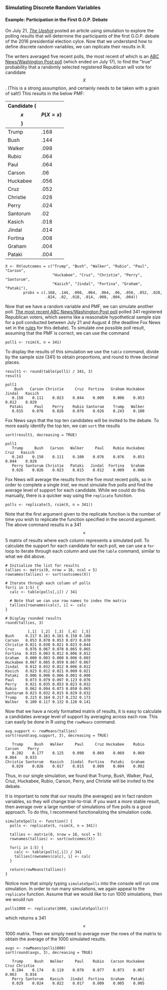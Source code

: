 ### Simulating Discrete Random Variables

#### Example: Participation in the  First G.O.P. Debate

On July 21, [*The Upshot*](http://www.nytimes.com/interactive/2015/07/21/upshot/election-2015-the-first-gop-debate-and-the-role-of-chance.html?abt=0002&abg=1&_r=0) 
posted an article using simulation to explore the polling results that will 
determine the participants of the first G.O.P. debate of the 2016 presidential 
election cylce. Now that we understand how to define discrete random variables, 
we can replicate their results in R.

The writers averaged five recent polls, the most recent of which is an [ABC News/Washington Post poll](http://elections.huffingtonpost.com/pollster/polls/abc-post-22400) 
(which ended on July 17), to find the "true" probability that a randomly selected 
registered Republican will vote for candidate $$X$$. (This is a strong assumption, 
and certainly needs to be taken with a grain of salt!) This results in the below
PMF:

Candidate ($$x$$) | $$P(X = x)$$
--------------- | ----------
Trump           | .168
Bush            | .144
Walker          | .098
Rubio           | .064
Paul            | .064
Carson          | .06
Huckabee        | .056
Cruz            | .052
Christie        | .028
Perry           | .024
Santorum        | .02
Kasich          | .018
Jindal          | .014
Fortina         | .008
Graham          | .004
Pataki          | .004

```
X <- RV(outcomes = c("Trump", "Bush", "Walker", "Rubio", "Paul", "Carson",
                     "Huckabee", "Cruz", "Christie", "Perry", "Santorum",
                     "Kasich", "Jindal", "Fortina", "Graham", "Pataki"), 
        probs = c(.168, .144, .098, .064, .064, .06, .056, .052, .028,
                  .024, .02, .018, .014, .008, .004, .004))
```

Now that we have a random variable and PMF, we can simulate another poll. [The most recent ABC News/Washington Post poll](http://elections.huffingtonpost.com/pollster/polls/abc-post-22400)
polled 341 registered Republican voters, which seems like a reasonable hypothetical 
sample size for a poll conducted between July 21 and August 4 (the deadline Fox News set in the 
[rules](http://press.foxnews.com/2015/05/fox-news-and-facebook-partner-to-host-first-republican-presidential-primary-debate-of-2016-election/) for this debate). To simulate one
possible poll result, assuming that the PMF is correct, we can use the command

```
poll1 <- rsim(X, n = 341)
```

To display the results of this simulation we use the `table` command, divide by
the sample size (341) to obtain proportions, and round to three decimal places.

```
result1 <- round(table(poll1) / 341, 3)
result1
```

```
poll1
    Bush   Carson Christie     Cruz  Fortina   Graham Huckabee   Jindal   Kasich 
   0.150    0.111    0.023    0.044    0.009    0.006    0.053    0.012    0.029 
  Pataki     Paul    Perry    Rubio Santorum    Trump   Walker 
   0.015    0.076    0.026    0.076    0.026    0.243    0.100 
```

Fox News says that the top ten candidates will be invited to the debate. To 
more easily identify the top ten, we can `sort` the results

```
sort(result1, decreasing = TRUE)
```

```
poll1
   Trump     Bush   Carson   Walker     Paul    Rubio Huckabee     Cruz   Kasich 
   0.243    0.150    0.111    0.100    0.076    0.076    0.053    0.044    0.029 
   Perry Santorum Christie   Pataki   Jindal  Fortina   Graham 
   0.026    0.026    0.023    0.015    0.012    0.009    0.006 
```

Fox News will average the results from the five most recent polls, so in order
to complete a single *trial*, we must simulate five polls and find the average
level of support for each candidate. While we could do this manually, there is
a quicker way using the `replicate` function. 

```
polls <- replicate(5, rsim(X, n = 341))
```

Note that the first argument given to the replicate function is the number
of time you wish to replicate the function specified in the second argument. 
The above command results in a 341 $$\times$$ 5 matrix of results where each
column represents a simulated poll. To calculate the support for each candidate
for each poll, we can use a `for` loop to iterate through each column and use
the `table` command, similar to what we did above.

```
# Initialize the list for results
tallies <- matrix(0, nrow = 16, ncol = 5)
rownames(tallies) <- sort(outcomes(X))

# Iterate through each column of polls
for(i in 1:5) {
  calc <- table(polls[,i]) / 341
  
  # Note that we can use row names to index the matrix
  tallies[rownames(calc), i] <- calc
}

# Display rounded results
round(tallies, 3)
```

```
          [,1]  [,2]  [,3]  [,4]  [,5]
Bush     0.217 0.161 0.161 0.158 0.188
Carson   0.053 0.070 0.053 0.073 0.070
Christie 0.021 0.038 0.021 0.023 0.044
Cruz     0.076 0.067 0.070 0.065 0.065
Fortina  0.015 0.003 0.012 0.006 0.012
Graham   0.000 0.003 0.000 0.006 0.003
Huckabee 0.067 0.085 0.059 0.067 0.067
Jindal   0.012 0.032 0.012 0.006 0.012
Kasich   0.023 0.012 0.021 0.009 0.021
Pataki   0.006 0.006 0.006 0.003 0.000
Paul     0.073 0.079 0.097 0.123 0.076
Perry    0.021 0.035 0.053 0.023 0.032
Rubio    0.062 0.094 0.073 0.050 0.065
Santorum 0.023 0.032 0.015 0.029 0.032
Trump    0.223 0.164 0.217 0.232 0.173
Walker   0.109 0.117 0.132 0.126 0.141
```

Now that we have a nicely formatted matrix of results, it is easy to 
calculate a candidates average level of support by averaging across each row. 
This can easily be done in R using the `rowMeans` command.

```
avg.support <- rowMeans(tallies)
sort(round(avg.support, 3), decreasing = TRUE)
```

```
   Trump     Bush   Walker     Paul     Cruz Huckabee    Rubio   Carson    Perry 
   0.202    0.177    0.125    0.090    0.069    0.069    0.069    0.064    0.033 
Christie Santorum   Kasich   Jindal  Fortina   Pataki   Graham 
   0.029    0.026    0.017    0.015    0.009    0.004    0.002 
```

Thus, in our single simulation, we found that Trump, Bush, Walker, Paul,
Cruz, Huckabee, Rubio, Carson, Perry, and Christie will be invited to the debate.

It is important to note that our results (the averages) are in fact random 
variables, so they will change trial-to-trial. If you want a more stable result, 
then average over a large number of simulations of five polls is a good approach.
To do this, I recommend functionalizing the simulation code.

```
simulate5polls <- function() {
  polls <- replicate(5, rsim(X, n = 341))

  tallies <- matrix(0, nrow = 16, ncol = 5)
  rownames(tallies) <- sort(outcomes(X))

  for(i in 1:5) {
    calc <- table(polls[,i]) / 341
    tallies[rownames(calc), i] <- calc
  }

  return(rowMeans(tallies))
}
```

Notice now that simply typing `simulate5polls` into the console will run one 
simulation. In order to run many simulations, we again appeal to the `replicate`
function. Assume that we would like to run 1000 simulations, then we would run

```
polls1000 <- replicate(1000, simulate5polls())
```

which returns a 341 $$\times$$ 1000 matrix. Then we simply need to average over
the rows of the matrix to obtain the average of the 1000 simulated results.

```
avgs <- rowMeans(polls1000)
sort(round(avgs, 3), decreasing = TRUE)
```

```
   Trump     Bush   Walker     Paul    Rubio   Carson Huckabee     Cruz Christie 
   0.204    0.174    0.119    0.078    0.077    0.073    0.067    0.063    0.034 
   Perry Santorum   Kasich   Jindal  Fortina   Graham   Pataki 
   0.029    0.024    0.022    0.017    0.009    0.005    0.005 
```
